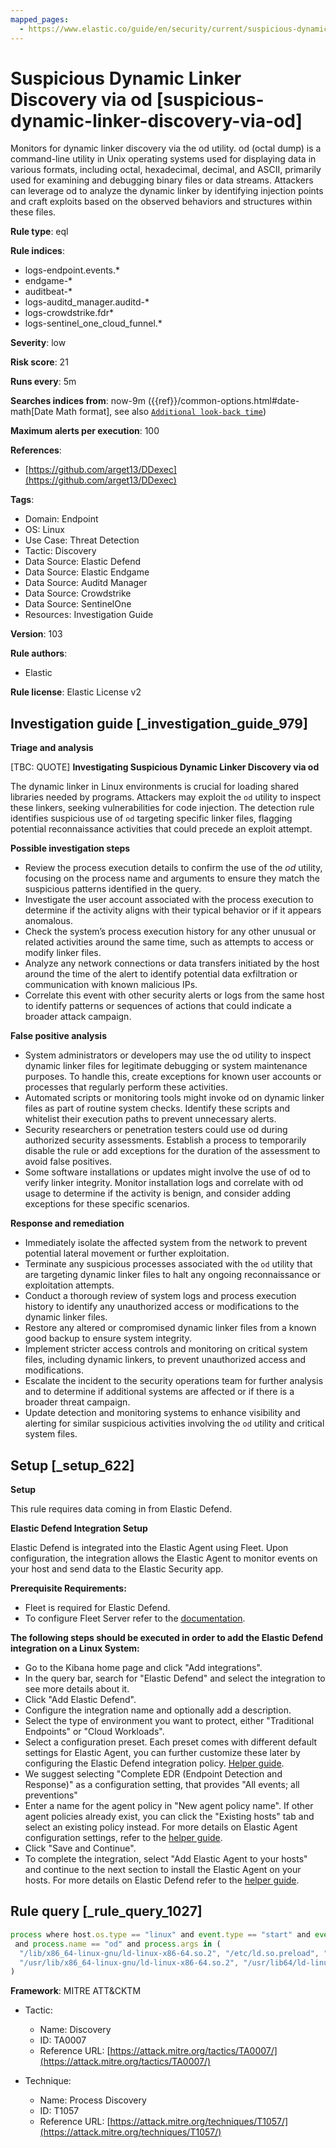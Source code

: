 ```yaml
---
mapped_pages:
  - https://www.elastic.co/guide/en/security/current/suspicious-dynamic-linker-discovery-via-od.html
---
```


# Suspicious Dynamic Linker Discovery via od [suspicious-dynamic-linker-discovery-via-od]

Monitors for dynamic linker discovery via the od utility. od (octal dump) is a command-line utility in Unix operating systems used for displaying data in various formats, including octal, hexadecimal, decimal, and ASCII, primarily used for examining and debugging binary files or data streams. Attackers can leverage od to analyze the dynamic linker by identifying injection points and craft exploits based on the observed behaviors and structures within these files.

**Rule type**: eql

**Rule indices**:

* logs-endpoint.events.*
* endgame-*
* auditbeat-*
* logs-auditd_manager.auditd-*
* logs-crowdstrike.fdr*
* logs-sentinel_one_cloud_funnel.*

**Severity**: low

**Risk score**: 21

**Runs every**: 5m

**Searches indices from**: now-9m ({{ref}}/common-options.html#date-math[Date Math format], see also [`Additional look-back time`](docs-content://solutions/security/detect-and-alert/create-detection-rule.md#rule-schedule))

**Maximum alerts per execution**: 100

**References**:

* [https://github.com/arget13/DDexec](https://github.com/arget13/DDexec)

**Tags**:

* Domain: Endpoint
* OS: Linux
* Use Case: Threat Detection
* Tactic: Discovery
* Data Source: Elastic Defend
* Data Source: Elastic Endgame
* Data Source: Auditd Manager
* Data Source: Crowdstrike
* Data Source: SentinelOne
* Resources: Investigation Guide

**Version**: 103

**Rule authors**:

* Elastic

**Rule license**: Elastic License v2

## Investigation guide [_investigation_guide_979]

**Triage and analysis**

[TBC: QUOTE]
**Investigating Suspicious Dynamic Linker Discovery via od**

The dynamic linker in Linux environments is crucial for loading shared libraries needed by programs. Attackers may exploit the `od` utility to inspect these linkers, seeking vulnerabilities for code injection. The detection rule identifies suspicious use of `od` targeting specific linker files, flagging potential reconnaissance activities that could precede an exploit attempt.

**Possible investigation steps**

* Review the process execution details to confirm the use of the *od* utility, focusing on the process name and arguments to ensure they match the suspicious patterns identified in the query.
* Investigate the user account associated with the process execution to determine if the activity aligns with their typical behavior or if it appears anomalous.
* Check the system’s process execution history for any other unusual or related activities around the same time, such as attempts to access or modify linker files.
* Analyze any network connections or data transfers initiated by the host around the time of the alert to identify potential data exfiltration or communication with known malicious IPs.
* Correlate this event with other security alerts or logs from the same host to identify patterns or sequences of actions that could indicate a broader attack campaign.

**False positive analysis**

* System administrators or developers may use the od utility to inspect dynamic linker files for legitimate debugging or system maintenance purposes. To handle this, create exceptions for known user accounts or processes that regularly perform these activities.
* Automated scripts or monitoring tools might invoke od on dynamic linker files as part of routine system checks. Identify these scripts and whitelist their execution paths to prevent unnecessary alerts.
* Security researchers or penetration testers could use od during authorized security assessments. Establish a process to temporarily disable the rule or add exceptions for the duration of the assessment to avoid false positives.
* Some software installations or updates might involve the use of od to verify linker integrity. Monitor installation logs and correlate with od usage to determine if the activity is benign, and consider adding exceptions for these specific scenarios.

**Response and remediation**

* Immediately isolate the affected system from the network to prevent potential lateral movement or further exploitation.
* Terminate any suspicious processes associated with the `od` utility that are targeting dynamic linker files to halt any ongoing reconnaissance or exploitation attempts.
* Conduct a thorough review of system logs and process execution history to identify any unauthorized access or modifications to the dynamic linker files.
* Restore any altered or compromised dynamic linker files from a known good backup to ensure system integrity.
* Implement stricter access controls and monitoring on critical system files, including dynamic linkers, to prevent unauthorized access and modifications.
* Escalate the incident to the security operations team for further analysis and to determine if additional systems are affected or if there is a broader threat campaign.
* Update detection and monitoring systems to enhance visibility and alerting for similar suspicious activities involving the `od` utility and critical system files.


## Setup [_setup_622]

**Setup**

This rule requires data coming in from Elastic Defend.

**Elastic Defend Integration Setup**

Elastic Defend is integrated into the Elastic Agent using Fleet. Upon configuration, the integration allows the Elastic Agent to monitor events on your host and send data to the Elastic Security app.

**Prerequisite Requirements:**

* Fleet is required for Elastic Defend.
* To configure Fleet Server refer to the [documentation](docs-content://reference/ingestion-tools/fleet/fleet-server.md).

**The following steps should be executed in order to add the Elastic Defend integration on a Linux System:**

* Go to the Kibana home page and click "Add integrations".
* In the query bar, search for "Elastic Defend" and select the integration to see more details about it.
* Click "Add Elastic Defend".
* Configure the integration name and optionally add a description.
* Select the type of environment you want to protect, either "Traditional Endpoints" or "Cloud Workloads".
* Select a configuration preset. Each preset comes with different default settings for Elastic Agent, you can further customize these later by configuring the Elastic Defend integration policy. [Helper guide](docs-content://solutions/security/configure-elastic-defend/configure-an-integration-policy-for-elastic-defend.md).
* We suggest selecting "Complete EDR (Endpoint Detection and Response)" as a configuration setting, that provides "All events; all preventions"
* Enter a name for the agent policy in "New agent policy name". If other agent policies already exist, you can click the "Existing hosts" tab and select an existing policy instead. For more details on Elastic Agent configuration settings, refer to the [helper guide](docs-content://reference/ingestion-tools/fleet/agent-policy.md).
* Click "Save and Continue".
* To complete the integration, select "Add Elastic Agent to your hosts" and continue to the next section to install the Elastic Agent on your hosts. For more details on Elastic Defend refer to the [helper guide](docs-content://solutions/security/configure-elastic-defend/install-elastic-defend.md).


## Rule query [_rule_query_1027]

```js
process where host.os.type == "linux" and event.type == "start" and event.action in ("exec", "exec_event", "start", "ProcessRollup2", "executed", "process_started")
 and process.name == "od" and process.args in (
  "/lib/x86_64-linux-gnu/ld-linux-x86-64.so.2", "/etc/ld.so.preload", "/lib64/ld-linux-x86-64.so.2",
  "/usr/lib/x86_64-linux-gnu/ld-linux-x86-64.so.2", "/usr/lib64/ld-linux-x86-64.so.2"
)
```

**Framework**: MITRE ATT&CKTM

* Tactic:

    * Name: Discovery
    * ID: TA0007
    * Reference URL: [https://attack.mitre.org/tactics/TA0007/](https://attack.mitre.org/tactics/TA0007/)

* Technique:

    * Name: Process Discovery
    * ID: T1057
    * Reference URL: [https://attack.mitre.org/techniques/T1057/](https://attack.mitre.org/techniques/T1057/)



